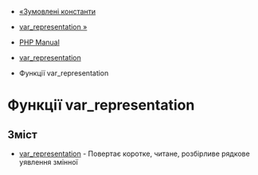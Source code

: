 - [«Зумовлені константи](var-representation.constants.md)
- [var_representation »](function.var-representation.md)

- [PHP Manual](index.md)
- [var_representation](book.var_representation.md)
- Функції var_representation

# Функції var_representation

## Зміст

- [var_representation](function.var-representation.md) - Повертає
коротке, читане, розбірливе рядкове уявлення змінної
